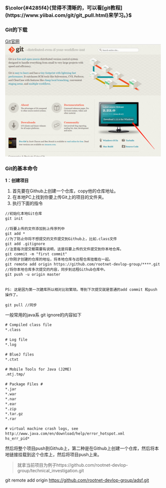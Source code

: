 ### $\color{#4285f4}{觉得不清晰的，可以看[git教程](https://www.yiibai.com/git/git_pull.html)来学习。}$

### Git的下载
[Git官网](https://git-scm.com/)
![下载这个](https://github.com/rootnet-devlop-group/technical_investigation/blob/master/snapshot/git/Git%E4%B8%8B%E8%BD%BD.jpg)

### Git的基本命令
**1：创建项目**
1. 首先要在Github上创建一个仓库，copy他的仓库地址。
2. 在本地PC上找到你要上传Git上的项目的文件夹。
3. 执行下面的指令
```
//初始化本地Git仓库
git init    

//将要上传的文件添加到上传序列中
git add *   
//为了防止你将不想提交的文件提交到Github上，比如.class文件
git add .gitignore 
//注意每次提交都需要有说明，这是将要上传的文件提交到你本地仓库。
git commit -m "first commit"  
//你刚才创建的仓库的地址，将本地仓库与远程仓库挂载在一起。
git remote add origin https://github.com/rootnet-devlop-group/****.git 
//将你本地仓库多次提交的内容，同步到远程Github仓库中。
git push -u origin master 


PS: 这是因为第一次建库所以相对比较繁琐。等到下次提交就是普通的add commit 和push操作了。

git pull //同步

```
一般常用的java系 git ignore的内容如下
```
# Compiled class file
*.class

# Log file
*.log

# BlueJ files
*.ctxt

# Mobile Tools for Java (J2ME)
.mtj.tmp/

# Package Files #
*.jar
*.war
*.nar
*.ear
*.zip
*.tar.gz
*.rar

# virtual machine crash logs, see http://www.java.com/en/download/help/error_hotspot.xml
hs_err_pid*
```
然后将整个项目push到Github上，第二种是在Github上创建一个仓库，然后将本地链接挂载到这个仓库上，然后将项目push上来。

>就拿当前项目为例子https://github.com/rootnet-devlop-group/technical_investigation.git

git remote add origin https://github.com/rootnet-devlop-group/adsf.git
